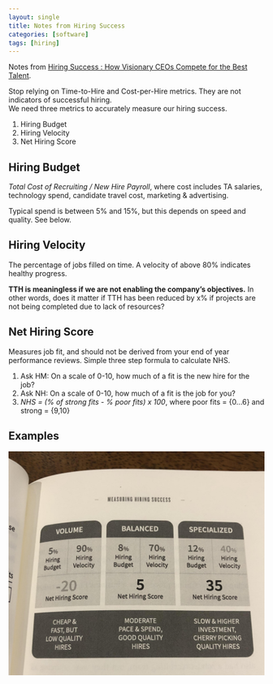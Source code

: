 ```yaml
---
layout: single
title: Notes from Hiring Success
categories: [software]
tags: [hiring]
---
```


Notes from [Hiring Success : How Visionary CEOs Compete for the Best Talent](https://www.amazon.co.uk/Hiring-Success-Visionary-Compete-Talent/dp/1544506899/). 

Stop relying on Time-to-Hire and Cost-per-Hire metrics. They are not indicators of successful hiring.  
We need three metrics to accurately measure our hiring success.

1. Hiring Budget
2. Hiring Velocity
3. Net Hiring Score

## Hiring Budget
_Total Cost of Recruiting / New Hire Payroll_, where cost includes TA salaries, technology spend, candidate travel cost, marketing & advertising.  

Typical spend is between 5% and 15%, but this depends on speed and quality. See below.

## Hiring Velocity
The percentage of jobs filled on time. A velocity of above 80% indicates healthy progress. 

**TTH is meaningless if we are not enabling the company’s objectives.** In other words, does it matter if TTH has been reduced by x% if projects are not being completed due to lack of resources?

## Net Hiring Score
Measures job fit, and should not be derived from your end of year performance reviews. Simple three step formula to calculate NHS.

1. Ask HM: On a scale of 0-10, how much of a fit is the new hire for the job?
2. Ask NH: On a scale of 0-10, how much of a fit is the job for you?
3. _NHS = (% of strong fits - % poor fits) x 100_, where poor fits = {0…6} and strong = {9,10} 

## Examples
<img src="/assets/images/scorecard/hiringscorecard.jpeg" />

